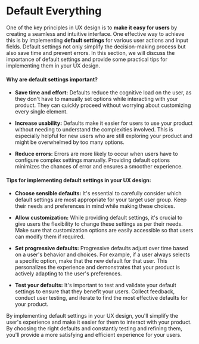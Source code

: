 # Default Everything

One of the key principles in UX design is to **make it easy for users** by creating a seamless and intuitive interface. One effective way to achieve this is by implementing **default settings** for various user actions and input fields. Default settings not only simplify the decision-making process but also save time and prevent errors. In this section, we will discuss the importance of default settings and provide some practical tips for implementing them in your UX design.

#### Why are default settings important?

- **Save time and effort:** Defaults reduce the cognitive load on the user, as they don't have to manually set options while interacting with your product. They can quickly proceed without worrying about customizing every single element.

- **Increase usability:** Defaults make it easier for users to use your product without needing to understand the complexities involved. This is especially helpful for new users who are still exploring your product and might be overwhelmed by too many options.

- **Reduce errors:** Errors are more likely to occur when users have to configure complex settings manually. Providing default options minimizes the chances of error and ensures a smoother experience.

#### Tips for implementing default settings in your UX design:

- **Choose sensible defaults:** It's essential to carefully consider which default settings are most appropriate for your target user group. Keep their needs and preferences in mind while making these choices.

- **Allow customization:** While providing default settings, it's crucial to give users the flexibility to change these settings as per their needs. Make sure that customization options are easily accessible so that users can modify them if required.

- **Set progressive defaults:** Progressive defaults adjust over time based on a user's behavior and choices. For example, if a user always selects a specific option, make that the new default for that user. This personalizes the experience and demonstrates that your product is actively adapting to the user's preferences.

- **Test your defaults:** It's important to test and validate your default settings to ensure that they benefit your users. Collect feedback, conduct user testing, and iterate to find the most effective defaults for your product.

By implementing default settings in your UX design, you'll simplify the user's experience and make it easier for them to interact with your product. By choosing the right defaults and constantly testing and refining them, you'll provide a more satisfying and efficient experience for your users.

